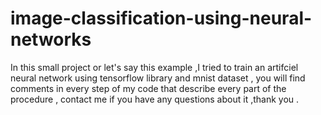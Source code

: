 # image-classification-using-neural-networks
In this small project or let's say this example ,I tried to train an artifciel neural network using tensorflow library and mnist dataset , you will find comments in every step of my code that describe every part of the procedure , contact me if you have any questions about it ,thank you .
